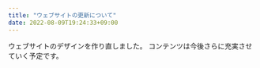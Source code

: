 ```yaml
---
title: "ウェブサイトの更新について"
date: 2022-08-09T19:24:33+09:00
---
```


ウェブサイトのデザインを作り直しました。
コンテンツは今後さらに充実させていく予定です。
